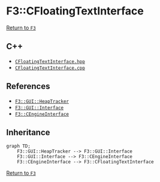 # F3::CFloatingTextInterface

[Return to `F3`](/docs/F3.md)

## C++

- [`CFloatingTextInterface.hpp`](/c++/include/CFloatingTextInterface.hpp)
- [`CFloatingTextInterface.cpp`](/c++/source/CFloatingTextInterface.cpp)

## References

- [`F3::GUI::HeapTracker`](/docs/F3/GUI/HeapTracker.md)
- [`F3::GUI::Interface`](/docs/F3/GUI/Interface.md)
- [`F3::CEngineInterface`](/docs/F3/CEngineInterface.md)

## Inheritance

```mermaid
graph TD;
    F3::GUI::HeapTracker --> F3::GUI::Interface
    F3::GUI::Interface --> F3::CEngineInterface
    F3::CEngineInterface --> F3::CFloatingTextInterface
```

[Return to `F3`](/docs/F3.md)